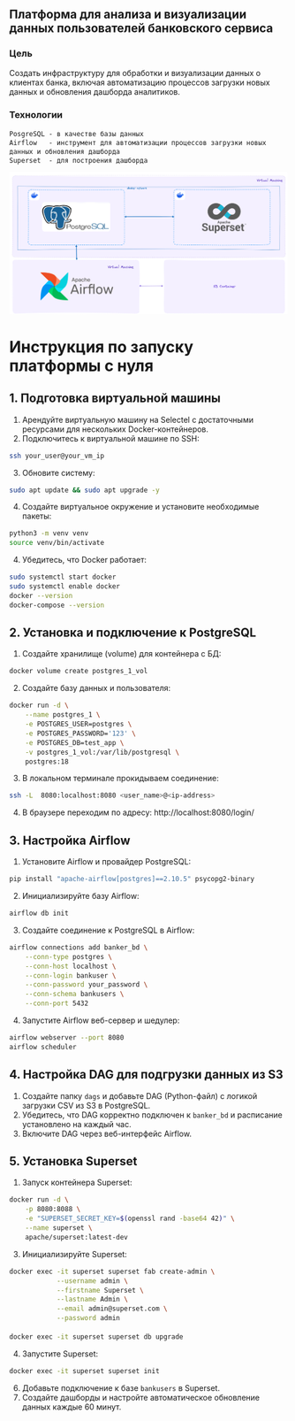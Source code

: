 ## Платформа для анализа и визуализации данных пользователей банковского сервиса

### Цель
Создать инфраструктуру для обработки и визуализации данных о клиентах банка, включая автоматизацию процессов загрузки новых данных и обновления дашборда аналитиков.

### Технологии
```
PosgreSQL - в качестве базы данных
Airflow   - инструмент для автоматизации процессов загрузки новых данных и обновления дашборда
Superset  - для построения дашборда
```
![Схема](scheme.png)

# Инструкция по запуску платформы с нуля

## 1. Подготовка виртуальной машины
1. Арендуйте виртуальную машину на Selectel с достаточными ресурсами для нескольких Docker-контейнеров.
2. Подключитесь к виртуальной машине по SSH:
```bash
ssh your_user@your_vm_ip
```
3. Обновите систему:
```bash
sudo apt update && sudo apt upgrade -y
```
4. Создайте виртуальное окружение и установите необходимые пакеты:
```bash
python3 -m venv venv
source venv/bin/activate
```
4. Убедитесь, что Docker работает:
```bash
sudo systemctl start docker
sudo systemctl enable docker
docker --version
docker-compose --version
```

## 2. Установка и подключение к PostgreSQL
1. Создайте хранилище (volume) для контейнера с БД:
```bash
docker volume create postgres_1_vol
```
2. Создайте базу данных и пользователя:
```bash
docker run -d \
    --name postgres_1 \
    -e POSTGRES_USER=postgres \
    -e POSTGRES_PASSWORD='123' \
    -e POSTGRES_DB=test_app \
    -v postgres_1_vol:/var/lib/postgresql \
    postgres:18
```
3. В локальном терминале прокидываем соединение:
```bash
ssh -L  8080:localhost:8080 <user_name>@<ip-address>
```
4. В браузере переходим по адресу: http://localhost:8080/login/

## 3. Настройка Airflow

1. Установите Airflow и провайдер PostgreSQL:
```bash
pip install "apache-airflow[postgres]==2.10.5" psycopg2-binary
```
2. Инициализируйте базу Airflow:
```bash
airflow db init
```
3. Создайте соединение к PostgreSQL в Airflow:
```bash
airflow connections add banker_bd \
    --conn-type postgres \
    --conn-host localhost \
    --conn-login bankuser \
    --conn-password your_password \
    --conn-schema bankusers \
    --conn-port 5432
```
4. Запустите Airflow веб-сервер и шедулер:
```bash
airflow webserver --port 8080
airflow scheduler
```
## 4. Настройка DAG для подгрузки данных из S3
1. Создайте папку `dags` и добавьте DAG (Python-файл) с логикой загрузки CSV из S3 в PostgreSQL.
2. Убедитесь, что DAG корректно подключен к `banker_bd` и расписание установлено на каждый час.
3. Включите DAG через веб-интерфейс Airflow.

## 5. Установка Superset
1. Запуск контейнера Superset:
```bash
docker run -d \
    -p 8080:8088 \
    -e "SUPERSET_SECRET_KEY=$(openssl rand -base64 42)" \
    --name superset \
    apache/superset:latest-dev
```
3. Инициализируйте Superset:
```bash
docker exec -it superset superset fab create-admin \
            --username admin \
            --firstname Superset \
            --lastname Admin \
            --email admin@superset.com \
            --password admin

docker exec -it superset superset db upgrade
```
4. Запустите Superset:
```bash
docker exec -it superset superset init
```
6. Добавьте подключение к базе `bankusers` в Superset.
7. Создайте дашборды и настройте автоматическое обновление данных каждые 60 минут.

